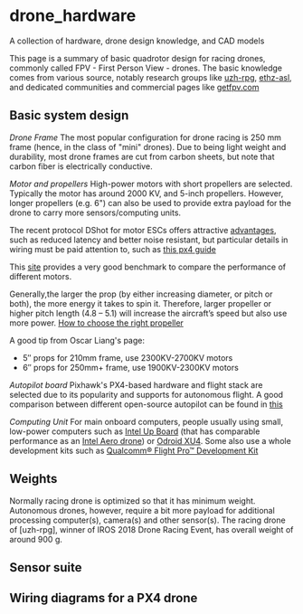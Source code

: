 # drone_hardware
A collection of hardware, drone design knowledge, and CAD models

This page is a summary of basic quadrotor design for racing drones, commonly called FPV - First Person View - drones. The basic knowledge comes from various source, notably research groups like [uzh-rpg](https://github.com/uzh-rpg/rpg_quadrotor_control/wiki/RPG-Quadrotor-Setup), [ethz-asl](https://github.com/ethz-asl/mav_tools_public/wiki/Basic-MAV-Hardware), and dedicated communities and commercial pages like [getfpv.com](https://www.getfpv.com/learn/new-to-fpv-beginner/)

## Basic system design

*Drone Frame*
The most popular configuration for drone racing is 250 mm frame (hence, in the class of "mini" drones). Due to being light weight and durability, most drone frames are cut from carbon sheets, but note that carbon fiber is electrically conductive.

*Motor and propellers*
High-power motors with short propellers are selected. Typically the motor has around 2000 KV, and 5-inch propellers. However, longer propellers (e.g. 6") can also be used to provide extra payload for the drone to carry more sensors/computing units.

The recent protocol DShot for motor ESCs offers attractive [advantages](https://docs.px4.io/master/en/peripherals/dshot.html), such as reduced latency and better noise resistant, but particular details in wiring must be paid attention to, such as [this px4 guide](https://docs.px4.io/v1.9.0/en/assembly/quick_start_pixhawk4.html)

This [site](https://www.miniquadtestbench.com/motors/) provides a very good benchmark to compare the performance of different motors.

Generally,the larger the prop (by either increasing diameter, or pitch or both), the more energy it takes to spin it. Therefore, larger propeller or higher pitch length (4.8 – 5.1) will increase the aircraft’s speed but also use more power. [How to choose the right propeller](https://oscarliang.com/choose-propellers-mini-quad/)

A good tip from Oscar Liang's page:

- 5″ props for 210mm frame, use 2300KV-2700KV motors
- 6″ props for 250mm+ frame, use 1900KV-2300KV motors

*Autopilot board*
Pixhawk's PX4-based hardware and flight stack are selected due to its popularity and supports for autonomous flight. A good comparison between different open-source autopilot can be found in [this](https://dojofordrones.com/open-source-drone/)


*Computing Unit*
For main onboard computers, people usually using small, low-power computers such as [Intel Up Board](https://up-board.org/) (that has comparable performance as an [Intel Aero drone](https://click.intel.com/intel-aero-ready-to-fly-drone-2901.html)) or [Odroid XU4](https://www.hardkernel.com/shop/odroid-xu4-special-price/). Some also use a whole development kits such as [Qualcomm® Flight Pro™ Development Kit](https://www.intrinsyc.com/qualcomm-flight-pro-development-kit/)

## Weights

Normally racing drone is optimized so that it has minimum weight. Autonomous drones, however, require a bit more payload for additional processing computer(s), camera(s) and other sensor(s). The racing drone of [uzh-rpg], winner of IROS 2018 Drone Racing Event, has overall weight of around 900 g.

## Sensor suite


## Wiring diagrams for a PX4 drone
